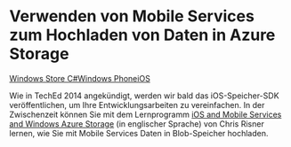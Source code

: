 <properties pageTitle="Verwenden von Mobile Services zum Hochladen von Daten in Blob-Speicher (iOS) | Mobile Services" metaKeywords="" description="Lernen Sie, wie Sie Mobile Services zum Hochladen von Daten in Azure Blob-Speicher verwenden." metaCanonical="" disqusComments="0" umbracoNaviHide="1" documentationCenter="Mobile" title="Verwenden von Mobile Services zum Hochladen von Daten in Azure Storage" authors="yuaxu" writer="yuaxu" services="mobile-services,storage"/>

<tags ms.service="mobile-services" ms.workload="mobile" ms.tgt_pltfrm="mobile-ios" ms.topic="article" ms.date="09/23/2014" ms.author="yuaxu" />

# Verwenden von Mobile Services zum Hochladen von Daten in Azure Storage

<div class="dev-center-tutorial-selector sublanding"><a href="/de-de/documentation/articles/mobile-services-windows-store-dotnet-upload-data-blob-storage" title="Windows Store C#">Windows Store C#</a><a href="/de-de/documentation/articles/mobile-services-windows-phone-upload-data-blob-storage" title="Windows Phone">Windows Phone</a><a href="/de-de/documentation/articles/mobile-services-ios-upload-data-blob-storage" title="iOS" class="current">iOS</a></div>

Wie in TechEd 2014 angekündigt, werden wir bald das iOS-Speicher-SDK veröffentlichen, um Ihre Entwicklungsarbeiten zu vereinfachen. In der Zwischenzeit können Sie mit dem Lernprogramm [iOS and Mobile Services and Windows Azure Storage][iOS and Mobile Services and Windows Azure Storage] (in englischer Sprache) von Chris Risner lernen, wie Sie mit Mobile Services Daten in Blob-Speicher hochladen.

  [iOS and Mobile Services and Windows Azure Storage]: http://chrisrisner.com/iOS-and-Mobile-Services-and-Windows-Azure-Storage
